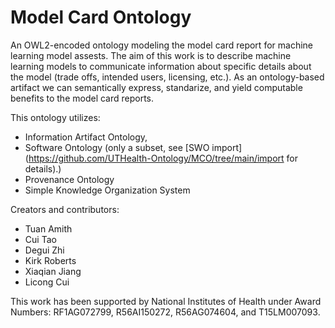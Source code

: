 # Model Card Ontology
 
An OWL2-encoded ontology modeling the model card report for machine learning model assests. The aim of this work is to describe machine learning models to communicate information about specific details about the model (trade offs, intended users, licensing, etc.). As an ontology-based artifact we can semantically express, standarize, and yield computable benefits to the model card reports. 

This ontology utilizes: 
* Information Artifact Ontology, 
* Software Ontology (only a subset, see [SWO import](https://github.com/UTHealth-Ontology/MCO/tree/main/import for details).)
* Provenance Ontology
* Simple Knowledge Organization System

Creators and contributors:
* Tuan Amith
* Cui Tao
* Degui Zhi
* Kirk Roberts
* Xiaqian Jiang
* Licong Cui

This work has been supported by National Institutes of Health under Award Numbers: RF1AG072799, R56AI150272, R56AG074604, and T15LM007093.